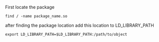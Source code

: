 First locate the package 

    find / -name package_name.so

after finding the package location add this location to LD_LIBRARY_PATH

    export LD_LIBRARY_PATH=$LD_LIBRARY_PATH:/path/to/object
